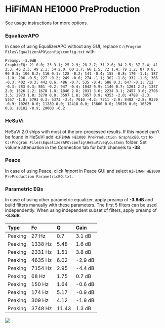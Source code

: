 # HiFiMAN HE1000 PreProduction
See [usage instructions](https://github.com/jaakkopasanen/AutoEq#usage) for more options.

### EqualizerAPO
In case of using EqualizerAPO without any GUI, replace `C:\Program Files\EqualizerAPO\config\config.txt`
with:
```
Preamp: -3.9dB
GraphicEQ: 21 0.0; 23 3.1; 25 2.9; 28 2.7; 31 2.6; 34 2.5; 37 2.4; 41 2.3; 45 2.3; 49 2.1; 54 2.0; 60 1.7; 66 1.5; 72 1.4; 79 1.2; 87 0.8; 96 0.5; 106 0.2; 116 0.1; 128 -0.2; 141 -0.4; 155 -0.8; 170 -1.1; 187 -1.0; 206 -0.5; 227 -0.2; 249 -0.6; 274 -1.1; 302 -1.8; 332 -1.6; 365 -0.3; 402 -0.3; 442 0.6; 486 -0.7; 535 -0.4; 588 0.3; 647 -0.1; 712 -0.3; 783 0.3; 861 -0.2; 947 -0.4; 1042 0.9; 1146 0.7; 1261 2.2; 1387 2.0; 1526 2.2; 1678 1.8; 1846 2.8; 2031 3.6; 2234 3.1; 2457 3.6; 2703 3.5; 2973 1.8; 3270 0.8; 3597 1.8; 3957 0.9; 4353 -2.0; 4788 -2.3; 5267 -1.8; 5793 0.3; 6373 -3.4; 7010 -4.2; 7711 -2.9; 8482 -2.8; 9330 -0.9; 10263 0.0; 11289 0.0; 12418 0.0; 13660 0.0; 15026 0.0; 16529 0.0; 18182 -0.9; 20000 -6.2
```

### HeSuVi
HeSuVi 2.0 ships with most of the pre-processed results. If this model can't be found in HeSuVi add
`HiFiMAN HE1000 PreProduction GraphicEQ.txt` to `C:\Program Files\EqualizerAPO\config\HeSuVi\eq\custom\` folder.
Set volume attenuation in the Connection tab for both channels to **-38**

### Peace
In case of using Peace, click *Import* in Peace GUI and select `HiFiMAN HE1000 PreProduction ParametricEQ.txt`.

### Parametric EQs
In case of using other parametric equalizer, apply preamp of **-3.8dB** and build filters manually
with these parameters. The first 5 filters can be used independently.
When using independent subset of filters, apply preamp of **-3.8dB**.

| Type    | Fc      |     Q | Gain    |
|:--------|:--------|:------|:--------|
| Peaking | 27 Hz   |  0.7  | 3.1 dB  |
| Peaking | 1338 Hz |  5.48 | 1.6 dB  |
| Peaking | 2331 Hz |  1.51 | 3.8 dB  |
| Peaking | 4635 Hz |  6.02 | -2.9 dB |
| Peaking | 7154 Hz |  2.95 | -4.4 dB |
| Peaking | 68 Hz   |  1.75 | 0.7 dB  |
| Peaking | 150 Hz  |  1.64 | -0.6 dB |
| Peaking | 174 Hz  |  5.17 | -0.9 dB |
| Peaking | 309 Hz  |  4.12 | -1.9 dB |
| Peaking | 3748 Hz | 11.43 | 1.3 dB  |

![](https://raw.githubusercontent.com/jaakkopasanen/AutoEq/master/results/innerfidelity/sbaf-serious/HiFiMAN%20HE1000%20PreProduction/HiFiMAN%20HE1000%20PreProduction.png)